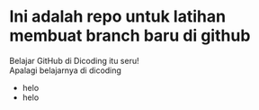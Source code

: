 # Ini adalah repo untuk latihan membuat branch baru di github
Belajar GitHub di Dicoding itu seru! <br>
Apalagi belajarnya di dicoding
* helo
* helo
